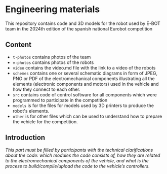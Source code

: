 Engineering materials
====

This repository contains code and 3D models for the robot used by E-BOT team in the 2024th edition of the spanish national Eurobot competition

## Content

* `t-photos` contains photos of the team 
* `v-photos` contains photos of the robots
* `video` contains the video.md file with the link to a video of the robots
* `schemes` contains one or several schematic diagrams in form of JPEG, PNG or PDF of the electromechanical components illustrating all the elements (electronic components and motors) used in the vehicle and how they connect to each other.
* `src` contains code of control software for all components which were programmed to participate in the competition
* `models` is for the files for models used by 3D printers to produce the robot's elements.
* `other` is for other files which can be used to understand how to prepare the vehicle for the competition. 
## Introduction

_This part must be filled by participants with the technical clarifications about the code: which modules the code consists of, how they are related to the electromechanical components of the vehicle, and what is the process to build/compile/upload the code to the vehicle’s controllers._

